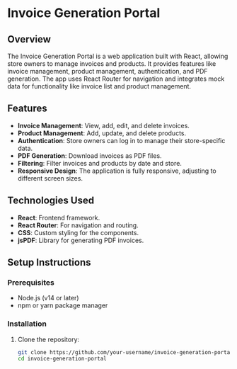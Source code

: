 # Invoice Generation Portal

## Overview

The Invoice Generation Portal is a web application built with React, allowing store owners to manage invoices and products. It provides features like invoice management, product management, authentication, and PDF generation. The app uses React Router for navigation and integrates mock data for functionality like invoice list and product management.

## Features

- **Invoice Management**: View, add, edit, and delete invoices.
- **Product Management**: Add, update, and delete products.
- **Authentication**: Store owners can log in to manage their store-specific data.
- **PDF Generation**: Download invoices as PDF files.
- **Filtering**: Filter invoices and products by date and store.
- **Responsive Design**: The application is fully responsive, adjusting to different screen sizes.

## Technologies Used

- **React**: Frontend framework.
- **React Router**: For navigation and routing.
- **CSS**: Custom styling for the components.
- **jsPDF**: Library for generating PDF invoices.

## Setup Instructions

### Prerequisites

- Node.js (v14 or later)
- npm or yarn package manager

### Installation

1. Clone the repository:
   ```bash
   git clone https://github.com/your-username/invoice-generation-portal.git
   cd invoice-generation-portal
